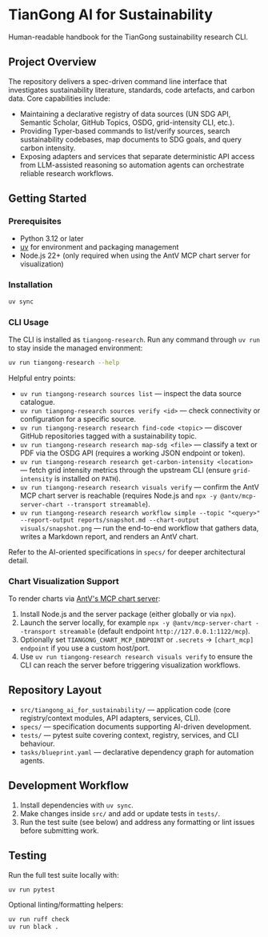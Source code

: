 # TianGong AI for Sustainability

Human-readable handbook for the TianGong sustainability research CLI.

## Project Overview

The repository delivers a spec-driven command line interface that investigates sustainability literature, standards, code artefacts, and carbon data. Core capabilities include:

- Maintaining a declarative registry of data sources (UN SDG API, Semantic Scholar, GitHub Topics, OSDG, grid-intensity CLI, etc.).
- Providing Typer-based commands to list/verify sources, search sustainability codebases, map documents to SDG goals, and query carbon intensity.
- Exposing adapters and services that separate deterministic API access from LLM-assisted reasoning so automation agents can orchestrate reliable research workflows.

## Getting Started

### Prerequisites

- Python 3.12 or later
- [uv](https://docs.astral.sh/uv/) for environment and packaging management
- Node.js 22+ (only required when using the AntV MCP chart server for visualization)

### Installation

```bash
uv sync
```

### CLI Usage

The CLI is installed as `tiangong-research`. Run any command through `uv run` to stay inside the managed environment:

```bash
uv run tiangong-research --help
```

Helpful entry points:

- `uv run tiangong-research sources list` — inspect the data source catalogue.
- `uv run tiangong-research sources verify <id>` — check connectivity or configuration for a specific source.
- `uv run tiangong-research research find-code <topic>` — discover GitHub repositories tagged with a sustainability topic.
- `uv run tiangong-research research map-sdg <file>` — classify a text or PDF via the OSDG API (requires a working JSON endpoint or token).
- `uv run tiangong-research research get-carbon-intensity <location>` — fetch grid intensity metrics through the upstream CLI (ensure `grid-intensity` is installed on `PATH`).
- `uv run tiangong-research research visuals verify` — confirm the AntV MCP chart server is reachable (requires Node.js and `npx -y @antv/mcp-server-chart --transport streamable`).
- `uv run tiangong-research research workflow simple --topic "<query>" --report-output reports/snapshot.md --chart-output visuals/snapshot.png` — run the end-to-end workflow that gathers data, writes a Markdown report, and renders an AntV chart.

Refer to the AI-oriented specifications in `specs/` for deeper architectural detail.

### Chart Visualization Support

To render charts via [AntV's MCP chart server](https://github.com/antvis/mcp-server-chart):

1. Install Node.js and the server package (either globally or via `npx`).
2. Launch the server locally, for example `npx -y @antv/mcp-server-chart --transport streamable` (default endpoint `http://127.0.0.1:1122/mcp`).
3. Optionally set `TIANGONG_CHART_MCP_ENDPOINT` or `.secrets` → `[chart_mcp] endpoint` if you use a custom host/port.
4. Use `uv run tiangong-research research visuals verify` to ensure the CLI can reach the server before triggering visualization workflows.

## Repository Layout

- `src/tiangong_ai_for_sustainability/` — application code (core registry/context modules, API adapters, services, CLI).
- `specs/` — specification documents supporting AI-driven development.
- `tests/` — pytest suite covering context, registry, services, and CLI behaviour.
- `tasks/blueprint.yaml` — declarative dependency graph for automation agents.

## Development Workflow

1. Install dependencies with `uv sync`.
2. Make changes inside `src/` and add or update tests in `tests/`.
3. Run the test suite (see below) and address any formatting or lint issues before submitting work.

## Testing

Run the full test suite locally with:

```bash
uv run pytest
```

Optional linting/formatting helpers:

```bash
uv run ruff check
uv run black .
```
